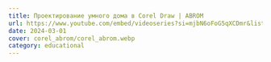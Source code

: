 ```yaml
---
title: Проектирование умного дома в Corel Draw | ABROM
url: https://www.youtube.com/embed/videoseries?si=mjbN6oFoG5qXCDmr&list=PL65qywpig4-VPe5LBvRvdE59tlQbDpDvL
date: 2024-03-01
cover: corel_abrom/corel_abrom.webp
category: educational
---
```

